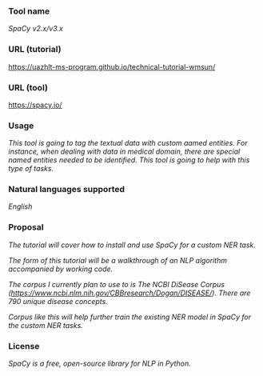 ### Tool name

_SpaCy v2.x/v3.x_

### URL (tutorial)

https://uazhlt-ms-program.github.io/technical-tutorial-wmsun/

### URL (tool)

https://spacy.io/

### Usage

_This tool is going to tag the textual data with custom aamed entities._
_For instance, when dealing with data in medical domain, there are special named entities needed to be identified. This tool is going to help with this type of tasks._

### Natural languages supported

_English_

### Proposal

_The tutorial will cover how to install and use SpaCy for a custom NER task._

_The form of this tutorial will be a walkthrough of an NLP algorithm accompanied by working code._

_The corpus I currently plan to use to is The NCBI DiSease Corpus (https://www.ncbi.nlm.nih.gov/CBBresearch/Dogan/DISEASE/). There are 790 unique disease concepts._

_Corpus like this will help further train the existing NER model in SpaCy for the custom NER tasks._

### License

_SpaCy is a free, open-source library for NLP in Python._
